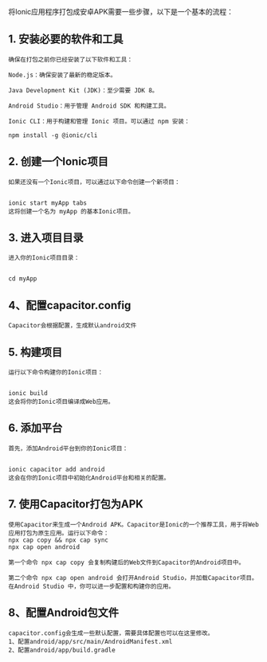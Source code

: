 将Ionic应用程序打包成安卓APK需要一些步骤，以下是一个基本的流程：

## 1. 安装必要的软件和工具
```
确保在打包之前你已经安装了以下软件和工具：

Node.js：确保安装了最新的稳定版本。

Java Development Kit (JDK)：至少需要 JDK 8。

Android Studio：用于管理 Android SDK 和构建工具。

Ionic CLI：用于构建和管理 Ionic 项目。可以通过 npm 安装：
```
```
npm install -g @ionic/cli
```
## 2. 创建一个Ionic项目
```
如果还没有一个Ionic项目，可以通过以下命令创建一个新项目：


ionic start myApp tabs
这将创建一个名为 myApp 的基本Ionic项目。
```
## 3. 进入项目目录
```
进入你的Ionic项目目录：


cd myApp
```
## 4、配置capacitor.config
```
Capacitor会根据配置，生成默认android文件
```

## 5. 构建项目
```
运行以下命令构建你的Ionic项目：


ionic build
这会将你的Ionic项目编译成Web应用。
```

## 6. 添加平台
```
首先，添加Android平台到你的Ionic项目：


ionic capacitor add android
这会在你的Ionic项目中初始化Android平台和相关的配置。
```

## 7. 使用Capacitor打包为APK
```
使用Capacitor来生成一个Android APK。Capacitor是Ionic的一个推荐工具，用于将Web应用打包为原生应用。运行以下命令：
npx cap copy && npx cap sync
npx cap open android
```
```
第一个命令 npx cap copy 会复制构建后的Web文件到Capacitor的Android项目中。

第二个命令 npx cap open android 会打开Android Studio，并加载Capacitor项目。在Android Studio 中，你可以进一步配置和构建你的应用。
```

## 8、配置Android包文件
```
capacitor.config会生成一些默认配置，需要具体配置也可以在这里修改。
1、配置android/app/src/main/AndroidManifest.xml
2、配置android/app/build.gradle

```